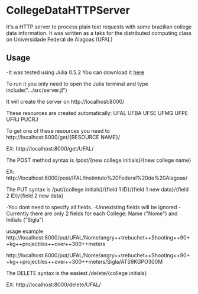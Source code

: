 # CollegeDataHTTPServer
It's a HTTP server to process plain text requests with some brazilian college data information. It was written as a taks for the distributed computing class on Universidade Federal de Alagoas (UFAL) 


## Usage
-It was tested using Julia 0.5.2
You can download it [here](https://julialang.org/downloads/oldreleases.html)

To run it you only need to open the Julia terminal and type
include(".../src/server.jl")

It will create the server on http://localhost:8000/

These resources are created automatically:
UFAL
UFBA
UFSE
UFMG
UFPE
UFRJ
PUCRJ

To get one of these resources you need to 
http://localhost:8000/get/{RESOURCE NAME}/

EX:
http://localhost:8000/get/UFAL/


The POST method syntax is
/post/{new college initials}/{new college name}

EX: 
http://localhost:8000/post/IFAL/Instintuto%20Federal%20de%20Alagoas/

The PUT syntax is
/put/{college initials}/{field 1 ID}/{field 1 new data}/{field 2 ID}/{field 2 new data}

-You dont need to specify all fields.
-Unnexisting fields will be ignored
-Currently there are only 2 fields for each College: Name ("Nome") and Initials ("Sigla")

usage example
http://localhost:8000/put/UFAL/Nome/angry++trebuchet++Shooting++90++kg++projectiles++over++300++meters

http://localhost:8000/put/UFAL/Nome/angry++trebuchet++Shooting++90++kg++projectiles++over++300++meters/Sigla/ATS9KGPO300M

The DELETE syntax is the easiest
/delete/{college initials}

EX:
http://localhost:8000/delete/UFAL/

